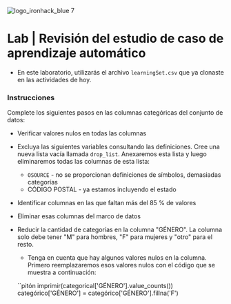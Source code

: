 ![logo_ironhack_blue 7](https://user-images.githubusercontent.com/23629340/40541063-a07a0a8a-601a-11e8-91b5-2f13e4e6b441.png)

# Lab | Revisión del estudio de caso de aprendizaje automático

- En este laboratorio, utilizarás el archivo `learningSet.csv` que ya clonaste en las actividades de hoy.

### Instrucciones

Complete los siguientes pasos en las columnas categóricas del conjunto de datos:

- Verificar valores nulos en todas las columnas
- Excluya las siguientes variables consultando las definiciones. Cree una nueva lista vacía llamada `drop_list`. Anexaremos esta lista y luego eliminaremos todas las columnas de esta lista:
    - `OSOURCE` - no se proporcionan definiciones de símbolos, demasiadas categorías
    - CÓDIGO POSTAL - ya estamos incluyendo el estado
- Identificar columnas en las que faltan más del 85 % de valores
- Eliminar esas columnas del marco de datos
- Reducir la cantidad de categorías en la columna "GÉNERO". La columna solo debe tener "M" para hombres, "F" para mujeres y "otro" para el resto.
    - Tenga en cuenta que hay algunos valores nulos en la columna. Primero reemplazaremos esos valores nulos con el código que se muestra a continuación:

    ``pitón
    imprimir(categorical['GÉNERO'].value_counts())
    categórico['GÉNERO'] = categórico['GÉNERO'].fillna('F')
    ```

